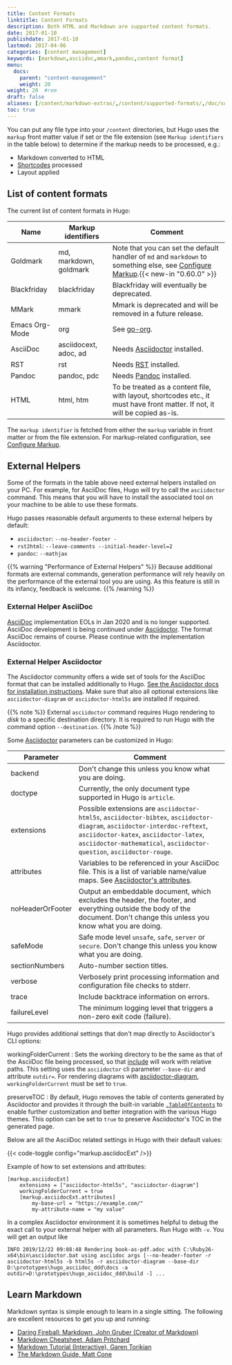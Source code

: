```yaml
---
title: Content Formats
linktitle: Content Formats
description: Both HTML and Markdown are supported content formats.
date: 2017-01-10
publishdate: 2017-01-10
lastmod: 2017-04-06
categories: [content management]
keywords: [markdown,asciidoc,mmark,pandoc,content format]
menu:
  docs:
    parent: "content-management"
    weight: 20
weight: 20	#rem
draft: false
aliases: [/content/markdown-extras/,/content/supported-formats/,/doc/supported-formats/]
toc: true
---
```


You can put any file type into your `/content` directories, but Hugo uses the `markup` front matter value if set or the file extension (see `Markup identifiers` in the table below) to determine if the markup needs to be processed, e.g.:

* Markdown converted to HTML
* [Shortcodes](/content-management/shortcodes/) processed
* Layout applied

## List of content formats

The current list of content formats in Hugo:

| Name  | Markup identifiers | Comment | 
| ------------- | ------------- |-------------|
| Goldmark  | md, markdown, goldmark  |Note that you can set the default handler of `md` and `markdown` to something else, see [Configure Markup](/getting-started/configuration-markup/).{{< new-in "0.60.0" >}} |
| Blackfriday | blackfriday  |Blackfriday will eventually be deprecated.|
|MMark|mmark|Mmark is deprecated and will be removed in a future release.|
|Emacs Org-Mode|org|See [go-org](https://github.com/niklasfasching/go-org).|
|AsciiDoc|asciidocext, adoc, ad|Needs [Asciidoctor][ascii] installed.|
|RST|rst|Needs [RST](http://docutils.sourceforge.net/rst.html) installed.|
|Pandoc|pandoc, pdc|Needs [Pandoc](https://www.pandoc.org/) installed.|
|HTML|html, htm|To be treated as a content file, with layout, shortcodes etc., it must have front matter. If not, it will be copied as-is.|

The `markup identifier` is fetched from either the `markup` variable in front matter or from the file extension. For markup-related configuration, see [Configure Markup](/getting-started/configuration-markup/).


## External Helpers

Some of the formats in the table above need external helpers installed on your PC. For example, for AsciiDoc files,
Hugo will try to call the `asciidoctor` command. This means that you will have to install the associated
tool on your machine to be able to use these formats.

Hugo passes reasonable default arguments to these external helpers by default:

- `asciidoctor`: `--no-header-footer -`
- `rst2html`: `--leave-comments --initial-header-level=2`
- `pandoc`: `--mathjax`

{{% warning "Performance of External Helpers" %}}
Because additional formats are external commands, generation performance will rely heavily on the performance of the external tool you are using. As this feature is still in its infancy, feedback is welcome.
{{% /warning %}}

### External Helper AsciiDoc

[AsciiDoc](https://github.com/asciidoc/asciidoc) implementation EOLs in Jan 2020 and is no longer supported. 
AsciiDoc development is being continued under [Asciidoctor](https://github.com/asciidoctor). The format AsciiDoc 
remains of course. Please continue with the implementation Asciidoctor.

### External Helper Asciidoctor

The Asciidoctor community offers a wide set of tools for the AsciiDoc format that can be installed additionally to Hugo. 
[See the Asciidoctor docs for installation instructions](https://asciidoctor.org/docs/install-toolchain/). Make sure that also all
optional extensions like `asciidoctor-diagram` or `asciidoctor-html5s` are installed if required.

{{% note %}}
External `asciidoctor` command requires Hugo rendering to _disk_ to a specific destination directory. It is required to run Hugo with the command option `--destination`.
{{% /note %}}

Some [Asciidoctor](https://asciidoctor.org/man/asciidoctor/) parameters can be customized in Hugo:

Parameter | Comment
--- | ---
backend | Don't change this unless you know what you are doing.
doctype | Currently, the only document type supported in Hugo is `article`.
extensions | Possible extensions are `asciidoctor-html5s`, `asciidoctor-bibtex`, `asciidoctor-diagram`, `asciidoctor-interdoc-reftext`, `asciidoctor-katex`, `asciidoctor-latex`, `asciidoctor-mathematical`, `asciidoctor-question`, `asciidoctor-rouge`.
attributes | Variables to be referenced in your AsciiDoc file. This is a list of variable name/value maps. See [Asciidoctor's attributes](https://asciidoctor.org/docs/asciidoc-syntax-quick-reference/#attributes-and-substitutions).
noHeaderOrFooter | Output an embeddable document, which excludes the header, the footer, and everything outside the body of the document. Don't change this unless you know what you are doing.
safeMode | Safe mode level `unsafe`, `safe`, `server` or `secure`. Don't change this unless you know what you are doing.
sectionNumbers | Auto-number section titles.
verbose | Verbosely print processing information and configuration file checks to stderr.
trace | Include backtrace information on errors.
failureLevel | The minimum logging level that triggers a non-zero exit code (failure).

Hugo provides additional settings that don't map directly to Asciidoctor's CLI options:

workingFolderCurrent
: Sets the working directory to be the same as that of the AsciiDoc file being processed, so that [include](https://asciidoctor.org/docs/asciidoc-syntax-quick-reference/#include-files) will work with relative paths. This setting uses the `asciidoctor` cli parameter `--base-dir` and attribute `outdir=`. For rendering diagrams with [asciidoctor-diagram](https://asciidoctor.org/docs/asciidoctor-diagram/), `workingFolderCurrent` must be set to `true`.

preserveTOC
: By default, Hugo removes the table of contents generated by Asciidoctor and provides it through the built-in variable [`.TableOfContents`](/content-management/toc/) to enable further customization and better integration with the various Hugo themes. This option can be set to `true` to preserve Asciidoctor's TOC in the generated page.

Below are all the AsciiDoc related settings in Hugo with their default values:

{{< code-toggle config="markup.asciidocExt" />}}

Example of how to set extensions and attributes:

```
[markup.asciidocExt]
    extensions = ["asciidoctor-html5s", "asciidoctor-diagram"]
    workingFolderCurrent = true
    [markup.asciidocExt.attributes]
        my-base-url = "https://example.com/"
        my-attribute-name = "my value"
```

In a complex Asciidoctor environment it is sometimes helpful to debug the exact call to your external helper with all 
parameters. Run Hugo with `-v`. You will get an output like

```
INFO 2019/12/22 09:08:48 Rendering book-as-pdf.adoc with C:\Ruby26-x64\bin\asciidoctor.bat using asciidoc args [--no-header-footer -r asciidoctor-html5s -b html5s -r asciidoctor-diagram --base-dir D:\prototypes\hugo_asciidoc_ddd\docs -a outdir=D:\prototypes\hugo_asciidoc_ddd\build -] ...
```

## Learn Markdown

Markdown syntax is simple enough to learn in a single sitting. The following are excellent resources to get you up and running:

* [Daring Fireball: Markdown, John Gruber (Creator of Markdown)][fireball]
* [Markdown Cheatsheet, Adam Pritchard][mdcheatsheet]
* [Markdown Tutorial (Interactive), Garen Torikian][mdtutorial]
* [The Markdown Guide, Matt Cone][mdguide]

[`emojify` function]: /functions/emojify/
[ascii]: https://asciidoctor.org/
[bfconfig]: /getting-started/configuration/#configuring-blackfriday-rendering
[blackfriday]: https://github.com/russross/blackfriday
[mmark]: https://github.com/miekg/mmark
[config]: /getting-started/configuration/
[developer tools]: /tools/
[emojis]: https://www.webpagefx.com/tools/emoji-cheat-sheet/
[fireball]: https://daringfireball.net/projects/markdown/
[gfmtasks]: https://guides.github.com/features/mastering-markdown/#syntax
[helperssource]: https://github.com/gohugoio/hugo/blob/77c60a3440806067109347d04eb5368b65ea0fe8/helpers/general.go#L65
[hl]: /content-management/syntax-highlighting/
[hlsc]: /content-management/shortcodes/#highlight
[hugocss]: /css/style.css
[ietf]: https://tools.ietf.org/html/
[mathjaxdocs]: https://docs.mathjax.org/en/latest/
[mdcheatsheet]: https://github.com/adam-p/markdown-here/wiki/Markdown-Cheatsheet
[mdguide]: https://www.markdownguide.org/
[mdtutorial]: https://www.markdowntutorial.com/
[Miek Gieben's website]: https://miek.nl/2016/march/05/mmark-syntax-document/
[mmark]: https://github.com/mmarkdown/mmark
[org]: https://orgmode.org/
[pandoc]: https://www.pandoc.org/
[Pygments]: https://pygments.org/
[rest]: https://docutils.sourceforge.io/rst.html
[sc]: /content-management/shortcodes/
[sct]: /templates/shortcode-templates/
